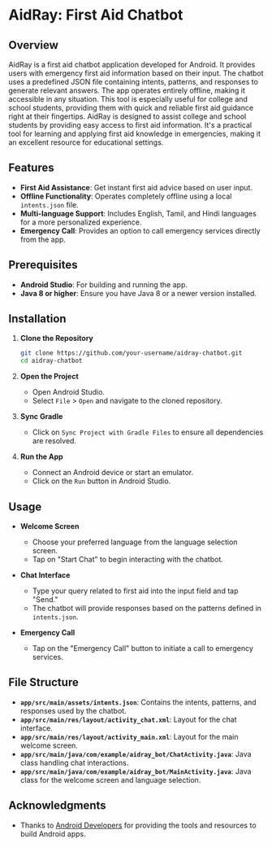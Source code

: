 # AidRay: First Aid Chatbot

## Overview

AidRay is a first aid chatbot application developed for Android. It provides users with emergency first aid information based on their input. The chatbot uses a predefined JSON file containing intents, patterns, and responses to generate relevant answers. The app operates entirely offline, making it accessible in any situation. This tool is especially useful for college and school students, providing them with quick and reliable first aid guidance right at their fingertips.
AidRay is designed to assist college and school students by providing easy access to first aid information. It's a practical tool for learning and applying first aid knowledge in emergencies, making it an excellent resource for educational settings.

## Features

- **First Aid Assistance**: Get instant first aid advice based on user input.
- **Offline Functionality**: Operates completely offline using a local `intents.json` file.
- **Multi-language Support**: Includes English, Tamil, and Hindi languages for a more personalized experience.
- **Emergency Call**: Provides an option to call emergency services directly from the app.

## Prerequisites

- **Android Studio**: For building and running the app.
- **Java 8 or higher**: Ensure you have Java 8 or a newer version installed.

## Installation

1. **Clone the Repository**
    ```bash
    git clone https://github.com/your-username/aidray-chatbot.git
    cd aidray-chatbot
    ```

2. **Open the Project**
    - Open Android Studio.
    - Select `File` > `Open` and navigate to the cloned repository.

3. **Sync Gradle**
    - Click on `Sync Project with Gradle Files` to ensure all dependencies are resolved.

4. **Run the App**
    - Connect an Android device or start an emulator.
    - Click on the `Run` button in Android Studio.

## Usage

- **Welcome Screen**
    - Choose your preferred language from the language selection screen.
    - Tap on "Start Chat" to begin interacting with the chatbot.

- **Chat Interface**
    - Type your query related to first aid into the input field and tap "Send."
    - The chatbot will provide responses based on the patterns defined in `intents.json`.

- **Emergency Call**
    - Tap on the "Emergency Call" button to initiate a call to emergency services.

## File Structure

- **`app/src/main/assets/intents.json`**: Contains the intents, patterns, and responses used by the chatbot.
- **`app/src/main/res/layout/activity_chat.xml`**: Layout for the chat interface.
- **`app/src/main/res/layout/activity_main.xml`**: Layout for the main welcome screen.
- **`app/src/main/java/com/example/aidray_bot/ChatActivity.java`**: Java class handling chat interactions.
- **`app/src/main/java/com/example/aidray_bot/MainActivity.java`**: Java class for the welcome screen and language selection.


## Acknowledgments

- Thanks to [Android Developers](https://developer.android.com/) for providing the tools and resources to build Android apps.


